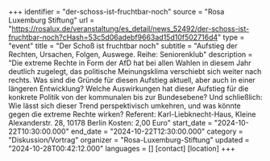 +++
identifier = "der-schoss-ist-fruchtbar-noch"
source = "Rosa Luxemburg Stiftung"
url = "https://rosalux.de/veranstaltung/es_detail/news_52492/der-schoss-ist-fruchtbar-noch?cHash=53c5d06adebf9663ad15d10f502716d4"
type = "event"
title = "Der Schoß ist fruchtbar noch"
subtitle = "Aufstieg der Rechten, Ursachen, Folgen, Auswege.  Reihe: Seniorenklub"
description = "Die extreme Rechte in Form der AfD hat bei allen Wahlen in diesem Jahr deutlich zugelegt, das politische Meinungsklima verschiebt sich weiter nach rechts. Was sind die Gründe für diesen Aufstieg  aktuell, aber auch in einer längeren Entwicklung? Welche Auswirkungen hat dieser Aufstieg für die konkrete Politik  von der kommunalen bis zur Bundesebene? Und schließlich: Wie lässt sich dieser Trend perspektivisch umkehren, und was könnte gegen die extreme Rechte wirken?
Referent: 
Karl-Liebknecht-Haus, Kleine Alexanderstr. 28, 10178 Berlin
Kosten: 2,00 Euro"
start_date = "2024-10-22T10:30:00.000"
end_date = "2024-10-22T12:30:00.000"
category = "Diskussion/Vortrag"
organizer = "Rosa-Luxemburg-Stiftung"
updated = "2024-10-28T00:42:12.000"
languages = []
[contact]
[location]
+++